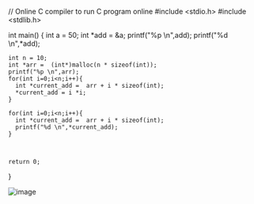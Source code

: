 // Online C compiler to run C program online
#include <stdio.h>
#include <stdlib.h>

int main() {
    int a = 50;
    int *add = &a;
    printf("%p \n",add);
    printf("%d \n",*add);
    
    int n = 10;
    int *arr =  (int*)malloc(n * sizeof(int));
    printf("%p \n",arr);
    for(int i=0;i<n;i++){
      int *current_add =  arr + i * sizeof(int);
      *current_add = i *i;
    }
    
    for(int i=0;i<n;i++){
      int *current_add =  arr + i * sizeof(int);
      printf("%d \n",*current_add);
    }
    
    

    return 0;
}

![image](https://github.com/user-attachments/assets/c7cd8538-7729-43f3-8fde-8014b17ac96d)





